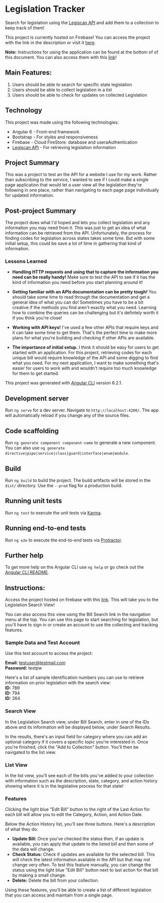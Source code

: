 # Legislation Tracker
Search for legislation using the [Legiscan API](https://legiscan.com/legiscan) and add them to a collection to keep track of them!

This project is currently hosted on Firebase! You can access the project with the link in the description or visit it [here](https://project-host-test-1c4bb.firebaseapp.com/submit).

__Note:__ Instructions for using the application can be found at the bottom of of this document. You can also access them with this [link](#instructions)!

## Main Features:
1. Users should be able to search for specific state legislation
2. Users should be able to collect legislation in a list
3. Users should be able to check for updates on collected Legislation

## Technology
This project was made using the following technologies:
* Angular 6 - Front-end framework
* Bootstrap - For styles and responsiveness
* Firebase - Cloud FireStore: database and useraAuthentication
* [Legiscan API](https://legiscan.com/legiscan) - For retrieving legislation information

## Project Summary
This was a project to test an the API for a website I use for my work. Rather than subscribing to the service, I wanted to see if I could make a single page application that would let a user view all the legislation they're following in one place, rather than navigating to each page page individually for updated information.

## Post-project Summary
The project does what I'd hoped and lets you collect legislation and any information you may need from it. This was just to get an idea of what information can be retrieved from the API. Unfortunately, the process for finding codes for legislation across states takes some time. But with some initial setup, this could be save a lot of time in gathering that kind of information.

### Lessons Learned
* __Handling HTTP requests and using that to capture the information you need can be really handy!__ Make sure to test the API to see if it has the kind of information you need before you start planning around it!

* __Getting familiar with an APIs documentation can be pretty tough!__ You should take some time to read through the documentation and get a general idea of what you can do! Sometimes you have to be a bit creative if the methods you find aren't exactly what you need. Learning how to combine the queries can be challenging but it's defintely worth it if you think you're close!

* __Working with API keys!__ I've used a few other APIs that require keys and it can take some time to get them. That's the perfect time to make more plans for what you're building and checking if other APIs are available.

* __The importance of initial setup.__ I think it should be easy for users to get started with an application. For this project, retrieving codes for each unique bill would require knowledge of the API and some digging to find what you need. For my next application, I want to make something that's easier for users to work with and wouldn't require too much knowledge for them to get started.

This project was generated with [Angular CLI](https://github.com/angular/angular-cli) version 6.2.1.

## Development server

Run `ng serve` for a dev server. Navigate to `http://localhost:4200/`. The app will automatically reload if you change any of the source files.

## Code scaffolding

Run `ng generate component component-name` to generate a new component. You can also use `ng generate directive|pipe|service|class|guard|interface|enum|module`.

## Build

Run `ng build` to build the project. The build artifacts will be stored in the `dist/` directory. Use the `--prod` flag for a production build.

## Running unit tests

Run `ng test` to execute the unit tests via [Karma](https://karma-runner.github.io).

## Running end-to-end tests

Run `ng e2e` to execute the end-to-end tests via [Protractor](http://www.protractortest.org/).

## Further help

To get more help on the Angular CLI use `ng help` or go check out the [Angular CLI README](https://github.com/angular/angular-cli/blob/master/README.md).

## Instructions: 
 Access the project hosted on firebase with this [link](https://project-host-test-1c4bb.firebaseapp.com/submit). This will take you to the Legislation Search View!

You can also access this view using the Bill Search link in the navigation menu at the top. You can use this page to start searching for legislation, but you'll have to sign in or create an account to use the collecting and tracking features.

### Sample Data and Test Account
Use this test account to access the project:

__Email:__ testuser@testmail.com \
__Password:__ testpw


Here's a list of sample identification numbers you can use to retrieve information on prior legislation with the search view:\
__ID:__ 789\
__ID:__ 794\
__ID:__ 264

### Search View
In the Legislation Search view, under Bill Search, enter in one of the IDs above and its information will be displayed below, under Search Results. 

In the results, there's an input field for category where you can add an optional category if it covers a specific topic you're interested in. Once you're finished, click the "Add to Collection" button. You'll then be navigated to the list view.

### List View
In the list view, you'll see each of the bills you've added to your collection with information such as the description, state, category, and action history showing where it is in the legislative process for that state!

### Features
Clicking the light blue "Edit Bill" button to the right of the Last Action for each bill will allow you to edit the Category, Action, and Action Date. 

Below the Action History list, you'll see three buttons. Here's a description of what they do:
* __Update Bill:__ Once you've checked the status then, if an update is available, you can apply that update to the listed bill and then some of the data will change.
* __Check Status:__ Check if updates are available for the selected bill. This will check the latest information available in the API but that may not change very often. To test this feature manually, you can change the status using the light blue "Edit Bill" button next to last action for that bill by making a small change.
* __Delete:__ Delete the bill from your collection.

Using these features, you'll be able to create a list of different legislation that you can access and maintain from a single page.

